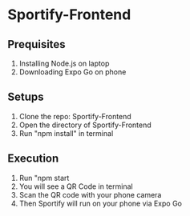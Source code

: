 # Sportify-Frontend

## Prequisites
1. Installing Node.js on laptop
2. Downloading Expo Go on phone

## Setups
1. Clone the repo: Sportify-Frontend
2. Open the directory of Sportify-Frontend
3. Run "npm install" in terminal

## Execution
1. Run "npm start
2. You will see a QR Code in terminal
3. Scan the QR code with your phone camera
4. Then Sportify will run on your phone via Expo Go

